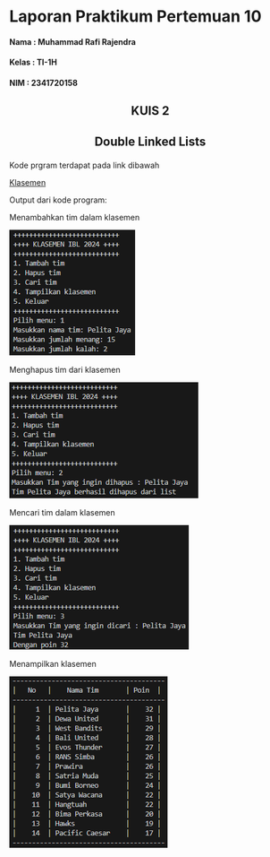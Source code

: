 # Laporan Praktikum Pertemuan 10
#### Nama    : Muhammad Rafi Rajendra
#### Kelas   : TI-1H
#### NIM     : 2341720158

## <p align="center">KUIS 2</p>
## <p align="center">Double Linked Lists </p>

Kode prgram terdapat pada link dibawah

[Klasemen]()

Output dari kode program:

Menambahkan tim dalam klasemen

![alt text](image-1.png)

Menghapus tim dari klasemen

![alt text](image-3.png)

Mencari tim dalam klasemen

![alt text](image-2.png)

Menampilkan klasemen

![alt text](image.png)

